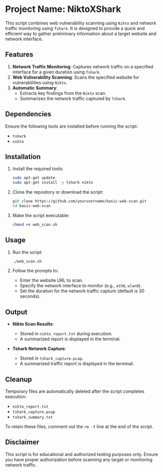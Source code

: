 # Project Name: NiktoXShark

This script combines web vulnerability scanning using `Nikto` and network traffic monitoring using `Tshark`. It is designed to provide a quick and efficient way to gather preliminary information about a target website and network interface.

## Features

1. **Network Traffic Monitoring**: Captures network traffic on a specified interface for a given duration using `Tshark`.
2. **Web Vulnerability Scanning**: Scans the specified website for vulnerabilities using `Nikto`.
3. **Automatic Summary**:
   - Extracts key findings from the `Nikto` scan.
   - Summarizes the network traffic captured by `Tshark`.

## Dependencies

Ensure the following tools are installed before running the script:
- `tshark`
- `nikto`

## Installation

1. Install the required tools:
    ```bash
    sudo apt-get update
    sudo apt-get install -y tshark nikto
    ```

2. Clone the repository or download the script:
    ```bash
    git clone https://github.com/yourusername/basic-web-scan.git
    cd basic-web-scan
    ```

3. Make the script executable:
    ```bash
    chmod +x web_scan.sh
    ```

## Usage

1. Run the script:
    ```bash
    ./web_scan.sh
    ```

2. Follow the prompts to:
    - Enter the website URL to scan.
    - Specify the network interface to monitor (e.g., `eth0`, `wlan0`).
    - Set the duration for the network traffic capture (default is 30 seconds).

## Output

- **Nikto Scan Results**:
  - Stored in `nikto_report.txt` during execution.
  - A summarized report is displayed in the terminal.

- **Tshark Network Capture**:
  - Stored in `tshark_capture.pcap`.
  - A summarized traffic report is displayed in the terminal.

## Cleanup

Temporary files are automatically deleted after the script completes execution:
- `nikto_report.txt`
- `tshark_capture.pcap`
- `tshark_summary.txt`

To retain these files, comment out the `rm -f` line at the end of the script.

## Disclaimer

This script is for educational and authorized testing purposes only. Ensure you have proper authorization before scanning any target or monitoring network traffic.


